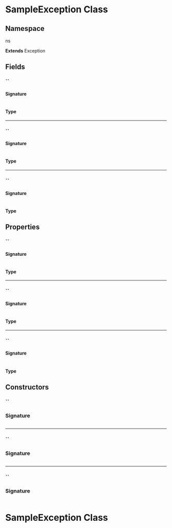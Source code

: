 # SampleException Class

## Namespace
ns

**Extends**
Exception

## Fields
### ``

#### Signature
```apex

``` 

#### Type

---

### ``

#### Signature
```apex

``` 

#### Type

---

### ``

#### Signature
```apex

``` 

#### Type

## Properties
### ``

#### Signature
```apex

``` 

#### Type

---

### ``

#### Signature
```apex

``` 

#### Type

---

### ``

#### Signature
```apex

``` 

#### Type

## Constructors
### ``

### Signature
```apex

``` 

---
### ``

### Signature
```apex

``` 

---
### ``

### Signature
```apex

``` 

# SampleException Class
